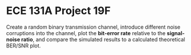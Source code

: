 # ECE 131A Project 19F

Create a random binary transmission channel, introduce different noise corruptions into the channel, plot the **bit-error rate** relative to the **signal-noise ratio**, and compare the simulated results to a calculated theoretical BER/SNR plot.


